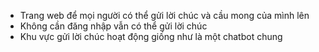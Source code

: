 - Trang web để mọi người có thể gửi lời chúc và cầu mong của mình lên
- Không cần đăng nhập vẫn có thể gửi lời chúc
- Khu vực gửi lời chúc hoạt động giống như là một chatbot chung
